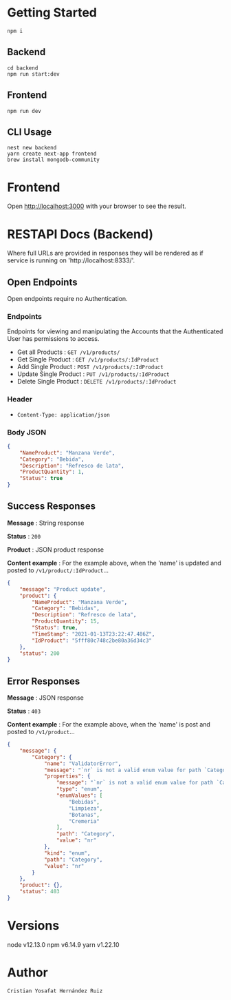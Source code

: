 # Getting Started
`npm i`

## Backend
```
cd backend
npm run start:dev
```

## Frontend
```
npm run dev
```

## CLI Usage
```
nest new backend
yarn create next-app frontend
brew install mongodb-community
```

# Frontend
Open [http://localhost:3000](http://localhost:8882) with your browser to see the result.

# RESTAPI Docs (Backend)

Where full URLs are provided in responses they will be rendered as if service
is running on 'http://localhost:8333/'.

## Open Endpoints

Open endpoints require no Authentication.

### Endpoints

Endpoints for viewing and manipulating the Accounts that the Authenticated User
has permissions to access.

* Get all Products : `GET /v1/products/`
* Get Single Product : `GET /v1/products/:IdProduct`
* Add Single Product : `POST /v1/products/:IdProduct`
* Update Single Product : `PUT /v1/products/:IdProduct`
* Delete Single Product : `DELETE /v1/products/:IdProduct`

### Header
  * `Content-Type: application/json`

### Body JSON
```json
{
    "NameProduct": "Manzana Verde",
    "Category": "Bebida",
    "Description": "Refresco de lata",
    "ProductQuantity": 1,
    "Status": true
}
```

## Success Responses

**Message** : String response

**Status** : `200`

**Product** : JSON product response

**Content example** : For the example above, when the 'name' is updated and
posted to `/v1/product/:IdProduct`...

```json
{
    "message": "Product update",
    "product": {
        "NameProduct": "Manzana Verde",
        "Category": "Bebidas",
        "Description": "Refresco de lata",
        "ProductQuantity": 15,
        "Status": true,
        "TimeStamp": "2021-01-13T23:22:47.486Z",
        "IdProduct": "5fff80c748c2be80a36d34c3"
    },
    "status": 200
}
```

## Error Responses

**Message** : JSON response

**Status** : `403`

**Content example** : For the example above, when the 'name' is post and
posted to `/v1/product`...

```json
{
    "message": {
        "Category": {
            "name": "ValidatorError",
            "message": "`nr` is not a valid enum value for path `Category`.",
            "properties": {
                "message": "`nr` is not a valid enum value for path `Category`.",
                "type": "enum",
                "enumValues": [
                    "Bebidas",
                    "Limpieza",
                    "Botanas",
                    "Cremeria"
                ],
                "path": "Category",
                "value": "nr"
            },
            "kind": "enum",
            "path": "Category",
            "value": "nr"
        }
    },
    "product": {},
    "status": 403
}
```

# Versions
node v12.13.0
npm v6.14.9
yarn v1.22.10

# Author
`Cristian Yosafat Hernández Ruiz`
